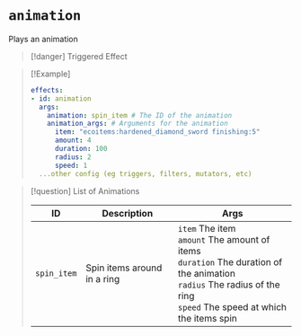 # `animation`

Plays an animation

> [!danger] Triggered Effect

> [!Example]
> ```yaml
> effects:
> - id: animation
>   args:
>     animation: spin_item # The ID of the animation
>     animation_args: # Arguments for the animation
>       item: "ecoitems:hardened_diamond_sword finishing:5"
>       amount: 4
>       duration: 100
>       radius: 2
>       speed: 1
>   ...other config (eg triggers, filters, mutators, etc)
> ```

> [!question] List of Animations
> 
> | ID          | Description                 | Args                                                                                                                                                                                    |
> | ----------- | --------------------------- | --------------------------------------------------------------------------------------------------------------------------------------------------------------------------------------- |
> | `spin_item` | Spin items around in a ring | `item` The item <br/> `amount` The amount of items <br/> `duration` The duration of the animation <br/> `radius` The radius of the ring <br/> `speed` The speed at which the items spin |

